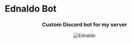 # Ednaldo Bot
<div align="center">

### Custom Discord bot for my server
![Ednaldo](https://akamai.sscdn.co/uploadfile/letras/fotos/c/4/e/9/c4e987143a79ddc7769d979b49d86456.jpg)

</div>
